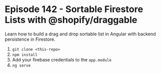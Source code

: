 # Episode 142 - Sortable Firestore Lists with @shopify/draggable

Learn how to build a drag and drop sortable list in Angular with backend persistence in Firestore.

1. `git clone <this-repo>`
2. `npm install`
3. Add your firebase credentials to the `app.module`
4. `ng serve`
